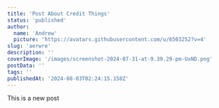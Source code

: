 ```yaml
---
title: 'Post About Credit Things'
status: 'published'
author:
  name: 'Andrew'
  picture: 'https://avatars.githubusercontent.com/u/6503252?v=4'
slug: 'aerwre'
description: ''
coverImage: '/images/screenshot-2024-07-31-at-9.39.29-pm-UxND.png'
postData: ''
tags: ''
publishedAt: '2024-08-03T02:24:15.158Z'
---
```


This is a new post